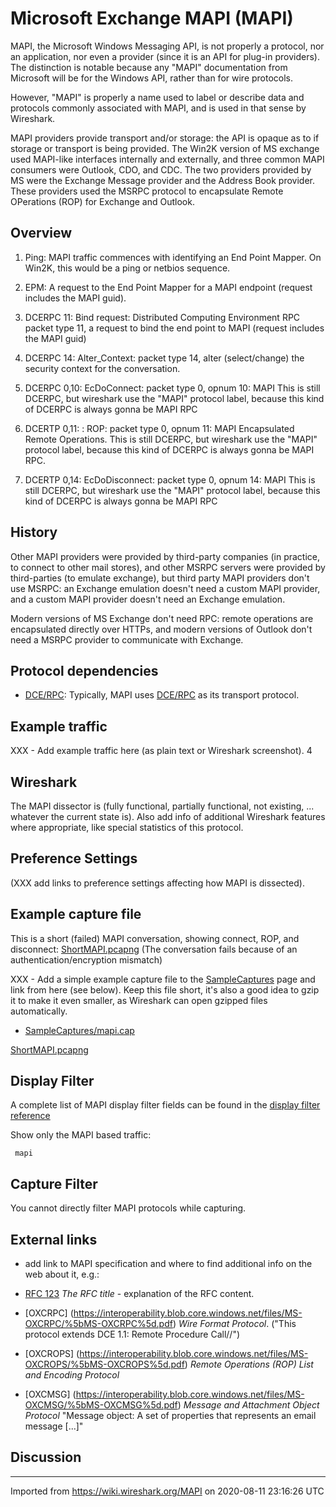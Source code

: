 # Microsoft Exchange MAPI (MAPI)

MAPI, the Microsoft Windows Messaging API, is not properly a protocol, nor an application, nor even a provider (since it is an API for plug-in providers). The distinction is notable because any "MAPI" documentation from Microsoft will be for the Windows API, rather than for wire protocols.

However, "MAPI" is properly a name used to label or describe data and protocols commonly associated with MAPI, and is used in that sense by Wireshark. 

MAPI providers provide transport and/or storage: the API is opaque as to if storage or transport is being provided. The Win2K version of MS exchange used MAPI-like interfaces internally and externally, and three common MAPI consumers were Outlook, CDO, and CDC. The two providers provided by MS were the Exchange Message provider and the Address Book provider. These providers used the MSRPC protocol to encapsulate Remote OPerations (ROP) for Exchange and Outlook.


## Overview

1) Ping: MAPI traffic commences with identifying an End Point Mapper. On Win2K, this would be a ping or netbios sequence.

2) EPM: A request to the End Point Mapper for a MAPI endpoint (request includes the MAPI guid).

3) DCERPC 11: Bind request: Distributed Computing Environment RPC packet type 11, a request to bind the end point to MAPI (request includes the MAPI guid)

4) DCERPC 14: Alter_Context: packet type 14, alter (select/change) the security context for the conversation.

5) DCERPC 0,10: EcDoConnect: packet type 0, opnum 10: MAPI
    This is still DCERPC, but wireshark use the "MAPI" protocol label, because this kind of DCERPC is always gonna be MAPI RPC

6) DCERTP 0,11: : ROP: packet type 0, opnum 11: MAPI
    Encapsulated Remote Operations.
    This is still DCERPC, but wireshark use the "MAPI" protocol label, because this kind of DCERPC is always gonna be MAPI RPC.

7) DCERTP 0,14: EcDoDisconnect: packet type 0, opnum 14: MAPI
    This is still DCERPC, but wireshark use the "MAPI" protocol label, because this kind of DCERPC is always gonna be MAPI RPC


## History

Other MAPI providers were provided by third-party companies (in practice, to connect to other mail stores), and other MSRPC servers were provided by third-parties (to emulate exchange), but third party MAPI providers don't use MSRPC: an Exchange emulation doesn't need a custom MAPI provider, and a custom MAPI provider doesn't need an Exchange emulation.

Modern versions of MS Exchange don't need RPC: remote operations are encapsulated directly over HTTPs, and modern versions of Outlook don't need a MSRPC provider to communicate with Exchange.

## Protocol dependencies

  - [DCE/RPC](/DCE/RPC): Typically, MAPI uses [DCE/RPC](/DCE/RPC) as its transport protocol.

## Example traffic

XXX - Add example traffic here (as plain text or Wireshark screenshot).
4
## Wireshark

The MAPI dissector is (fully functional, partially functional, not existing, ... whatever the current state is). Also add info of additional Wireshark features where appropriate, like special statistics of this protocol.

## Preference Settings

(XXX add links to preference settings affecting how MAPI is dissected).

## Example capture file
This is a short (failed) MAPI conversation, showing connect, ROP, and disconnect:
[ShortMAPI.pcapng](uploads/53dc45c557cf877642381b8e9b964671/ShortMAPI.pcapng)
(The conversation fails because of an authentication/encryption mismatch)


XXX - Add a simple example capture file to the [SampleCaptures](/SampleCaptures) page and link from here (see below). Keep this file short, it's also a good idea to gzip it to make it even smaller, as Wireshark can open gzipped files automatically.

  - [SampleCaptures/mapi.cap](uploads/__moin_import__/attachments/SampleCaptures/mapi.cap)

[ShortMAPI.pcapng](uploads/9cb827b42fa645c120ed1d3c2af91770/ShortMAPI.pcapng)

## Display Filter

A complete list of MAPI display filter fields can be found in the [display filter reference](http://www.wireshark.org/docs/dfref/m/mapi.html)

Show only the MAPI based traffic:

``` 
 mapi 
```

## Capture Filter

You cannot directly filter MAPI protocols while capturing.

## External links

  - add link to MAPI specification and where to find additional info on the web about it, e.g.:

  - [RFC 123](http://www.ietf.org/rfc/rfc123.txt) *The RFC title* - explanation of the RFC content.

  - [OXCRPC] (https://interoperability.blob.core.windows.net/files/MS-OXCRPC/%5bMS-OXCRPC%5d.pdf) *Wire Format Protocol*. ("This protocol 
extends DCE 1.1: Remote Procedure Call//") 

  - [OXCROPS] (https://interoperability.blob.core.windows.net/files/MS-OXCROPS/%5bMS-OXCROPS%5d.pdf) *Remote Operations (ROP) List and Encoding Protocol*

  - [OXCMSG] (https://interoperability.blob.core.windows.net/files/MS-OXCMSG/%5bMS-OXCMSG%5d.pdf) *Message and Attachment Object Protocol*
"Message object: A set of properties that represents an email message [...]"

## Discussion

---

Imported from https://wiki.wireshark.org/MAPI on 2020-08-11 23:16:26 UTC
